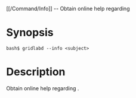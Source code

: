 [[/Command/Info]] -- Obtain online help regarding <subject>

# Synopsis

~~~
bash$ gridlabd --info <subject>                                        
~~~

# Description

Obtain online help regarding <subject>.

